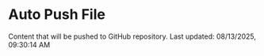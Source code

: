 # Auto Push File

Content that will be pushed to GitHub repository.
Last updated: 08/13/2025, 09:30:14 AM